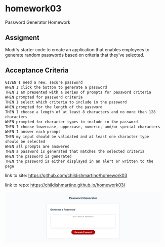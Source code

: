 # homework03
Password Generator Homework

## Assigment 

Modify starter code to create an application that enables employees to generate random passwords based on criteria that they’ve selected.

## Acceptance Criteria

```
GIVEN I need a new, secure password
WHEN I click the button to generate a password
THEN I am presented with a series of prompts for password criteria
WHEN prompted for password criteria
THEN I select which criteria to include in the password
WHEN prompted for the length of the password
THEN I choose a length of at least 8 characters and no more than 128 characters
WHEN prompted for character types to include in the password
THEN I choose lowercase, uppercase, numeric, and/or special characters
WHEN I answer each prompt
THEN my input should be validated and at least one character type should be selected
WHEN all prompts are answered
THEN a password is generated that matches the selected criteria
WHEN the password is generated
THEN the password is either displayed in an alert or written to the page
```

link to site: https://github.com/childishmartino/homework03

link to repo: https://childishmartino.github.io/homework03/

![screenshot of homework.](./assets/images/screenshothomework03.png)
